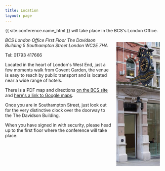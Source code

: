 ```yaml
---
title: Location
layout: page
---
```


{{ site.conference.name_html }} will take place in the BCS's London Office.

<img style="margin: 15px 3px 15px 15px; float: right;" src="/images/BCSLondon.jpg" alt="BCS London entrance with clock" width="141" height="400" />

<address>BCS London Office
First Floor
The Davidson Building
5 Southampton Street
London WC2E 7HA</address>

Tel: 01793 417666

Located in the heart of London's West End, just a few moments walk from Covent Garden, the venue is easy to reach by public transport and is located near a wide range of hotels.

There is a PDF map and directions [on the BCS site](http://www.bcs.org/upload/pdf/london-office-guide.pdf) and [here's a link to Google maps](https://www.google.co.uk/maps?f=q&hl=en&geocode&q=WC2E+7HA&sll=51.562105,-1.782532&sspn=0.009671,0.019226&g=WC2E+7HA&ie=UTF8&ll=51.511307,-0.121815&spn=0.009361,0.019226&z=16&iwloc=addr).

Once you are in Southampton Street, just look out for the very distinctive clock over the doorway to the The Davidson Building.

When you have signed in with security, please head up to the first floor where the conference will take place.
